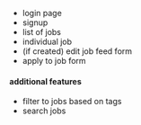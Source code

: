 - login page
- signup
- list of jobs
- individual job
- (if created) edit job feed form
- apply to job form

#### additional features
- filter to jobs based on tags 
- search jobs 
            
